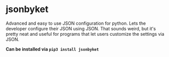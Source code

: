 # jsonbyket
Advanced and easy to use JSON configuration for python. Lets the developer configure their JSON using JSON. That sounds weird, but it's pretty neat and useful for programs that let users customize the settings via JSON. 
 
**Can be installed via `pip3 install jsonbyket`**